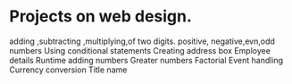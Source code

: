 # Projects on web design.
adding ,subtracting ,multiplying,of two digits.
positive, negative,evn,odd numbers
Using conditional statements
Creating address box
Employee details
Runtime adding numbers
Greater numbers
Factorial
Event handling
Currency conversion
Title name
